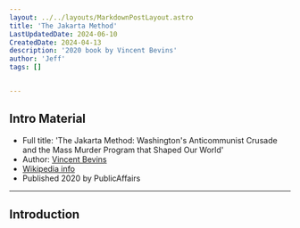 ```yaml
---
layout: ../../layouts/MarkdownPostLayout.astro
title: 'The Jakarta Method'
LastUpdatedDate: 2024-06-10
CreatedDate: 2024-04-13
description: '2020 book by Vincent Bevins'
author: 'Jeff'
tags: []


---
```


## Intro Material
* Full title: 'The Jakarta Method: Washington's Anticommunist Crusade and the Mass Murder Program that Shaped Our World'
* Author: [Vincent Bevins](https://en.wikipedia.org/wiki/Vincent_Bevins)
* [Wikipedia info](https://en.wikipedia.org/wiki/The_Jakarta_Method)
* Published 2020 by PublicAffairs

***

## Introduction


